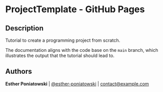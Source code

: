# ProjectTemplate - GitHub Pages


## Description

Tutorial to create a programming project from scratch.

The documentation aligns with the code base on the `main` branch, which illustrates the output that the tutorial should lead to.


## Authors

**Esther Poniatowski** | [@esther-poniatowski](https://github.com/esther-poniatowski) | contact@example.com

